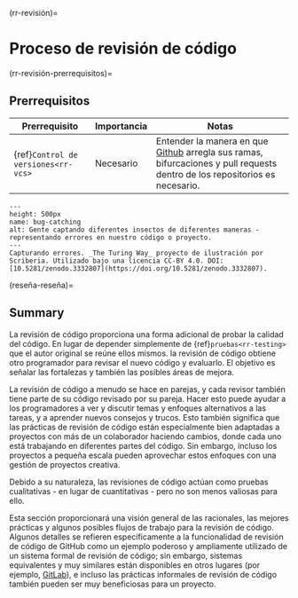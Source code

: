 (rr-revisión)=
# Proceso de revisión de código

(rr-revisión-prerrequisitos)=
## Prerrequisitos

| Prerrequisito                             | Importancia | Notas                                                                                                                                            |
| ----------------------------------------- | ----------- | ------------------------------------------------------------------------------------------------------------------------------------------------ |
| {ref}`Control de versiones<rr-vcs>` | Necesario   | Entender la manera en que [Github](https://github.com) arregla sus ramas, bifurcaciones y pull requests dentro de los repositorios es necesario. |

```{figure} ../figures/bug-catching.jpg
---
height: 500px
name: bug-catching
alt: Gente captando diferentes insectos de diferentes maneras - representando errores en nuestro código o proyecto.
---
Capturando errores. _The Turing Way_ proyecto de ilustración por Scriberia. Utilizado bajo una licencia CC-BY 4.0. DOI: [10.5281/zenodo.3332807](https://doi.org/10.5281/zenodo.3332807).
```

(reseña-reseña)=
## Summary

La revisión de código proporciona una forma adicional de probar la calidad del código. En lugar de depender simplemente de {ref}`pruebas<rr-testing>` que el autor original se reúne ellos mismos. la revisión de código obtiene otro programador para revisar el nuevo código y evaluarlo. El objetivo es señalar las fortalezas y también las posibles áreas de mejora.

La revisión de código a menudo se hace en parejas, y cada revisor también tiene parte de su código revisado por su pareja. Hacer esto puede ayudar a los programadores a ver y discutir temas y enfoques alternativos a las tareas, y a aprender nuevos consejos y trucos. Esto también significa que las prácticas de revisión de código están especialmente bien adaptadas a proyectos con más de un colaborador haciendo cambios, donde cada uno está trabajando en diferentes partes del código. Sin embargo, incluso los proyectos a pequeña escala pueden aprovechar estos enfoques con una gestión de proyectos creativa.

Debido a su naturaleza, las revisiones de código actúan como pruebas cualitativas - en lugar de cuantitativas - pero no son menos valiosas para ello.

Esta sección proporcionará una visión general de las racionales, las mejores prácticas y algunos posibles flujos de trabajo para la revisión de código. Algunos detalles se refieren específicamente a la funcionalidad de revisión de código de GitHub como un ejemplo poderoso y ampliamente utilizado de un sistema formal de revisión de código; sin embargo, sistemas equivalentes y muy similares están disponibles en otros lugares (por ejemplo, [GitLab](https://about.gitlab.com)), e incluso las prácticas informales de revisión de código también pueden ser muy beneficiosas para un proyecto.
